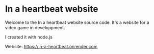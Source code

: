 # In a heartbeat website

Welcome to the In a heartbeat website source code.
It's a website for a video game in developpment.

I created it with node.js

Website: https://in-a-heartbeat.onrender.com

